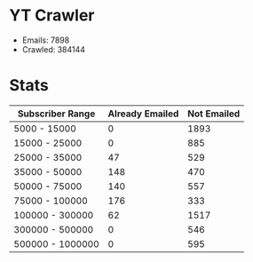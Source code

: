 # YT Crawler
- Emails: 7898
- Crawled: 384144

# Stats
| Subscriber Range  | Already Emailed | Not Emailed |
|-------|-------|-------|
| 5000 - 15000 | 0 | 1893 |
| 15000 - 25000 | 0 | 885 |
| 25000 - 35000 | 47 | 529 |
| 35000 - 50000 | 148 | 470 |
| 50000 - 75000 | 140 | 557 |
| 75000 - 100000 | 176 | 333 |
| 100000 - 300000 | 62 | 1517 |
| 300000 - 500000 | 0 | 546 |
| 500000 - 1000000 | 0 | 595 |
